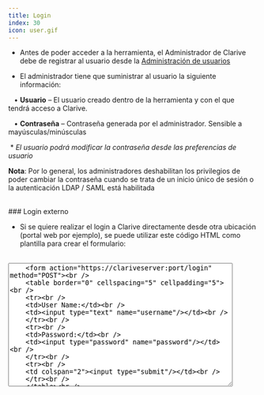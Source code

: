```yaml
---
title: Login
index: 30
icon: user.gif
---
```


* Antes de poder acceder a la herramienta, el Administrador de Clarive debe de registrar al usuario desde la [Administración de usuarios](es/admin/user)

* El administrador tiene que suministrar al usuario la siguiente información: <br />

&nbsp; &nbsp;• **Usuario** – El usuario creado dentro de la herramienta y con el que tendrá acceso a Clarive. <br />

&nbsp; &nbsp;• **Contraseña** – Contraseña generada por el administrador. Sensible a mayúsculas/minúsculas <br />

&nbsp;* *El usuario podrá modificar la contraseña desde las preferencias de usuario* <br />

**Nota**: Por lo general, los administradores deshabilitan los privilegios de poder cambiar la contraseña cuando se trata de un inicio único de sesión o la autenticación LDAP / SAML está habilitada


<br />
### Login externo

* Si se quiere realizar el login a Clarive directamente desde otra ubicación (portal web por ejemplo), se puede utilizar este código HTML como plantilla para crear el formulario:

<br />
<textarea style="height: 250px; width: 90%">
    &lt;form action="https://clariveserver:port/login" method="POST"&gt;<br />
    &lt;table border="0" cellspacing="5" cellpadding="5"&gt;<br />
    &lt;tr&gt;<br />
    &lt;td&gt;User Name:&lt;/td&gt;<br />
    &lt;td&gt;&lt;input type="text" name="username"/&gt;&lt;/td&gt;<br />
    &lt;/tr&gt;<br />
    &lt;tr&gt;<br />
    &lt;td&gt;Password:&lt;/td&gt;<br />
    &lt;td&gt;&lt;input type="password" name="password"/&gt;&lt;/td&gt;<br />
    &lt;/tr&gt;<br />
    &lt;tr&gt;<br />
    &lt;td colspan="2"&gt;&lt;input type="submit"/&gt;&lt;/td&gt;<br />
    &lt;/tr&gt;<br />
    &lt;/table&gt;<br />
    &lt;/form&gt;
</textarea>
